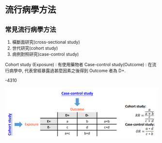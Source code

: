 <!-- markdownlint-disable MD033 -->
<!-- markdownlint-disable MD010 -->
<!-- markdownlint-disable MD037 -->

# 流行病學方法

## 常見流行病學方法

1. 橫斷面研究(cross-sectional study)
2. 世代研究(cohort study)
3. 病例對照研究(case-control study)

Cohort study (Exposure) : 有使用藥物者
Case-control study(Outcome) : 在流行病學中, 代表曾經暴露過甚麼因素之後得到 Outcome 者為 D+.

-4310

![流行病學方法](圖片\流行病學方法\1.PNG)
